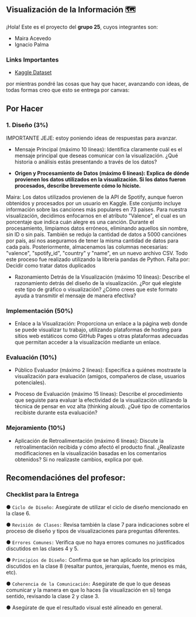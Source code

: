 ## Visualización de la Información 🗺️
¡Hola! Este es el proyecto del **grupo 25**, cuyos integrantes son:
- Maira Acevedo
- Ignacio Palma

### Links Importantes
- [Kaggle Dataset](https://www.kaggle.com/datasets/asaniczka/top-spotify-songs-in-73-countries-daily-updated)

por mientras pondré las cosas que hay que hacer, avanzando con ideas, de todas formas creo que esto se entrega por canvas:
## Por Hacer 

### 1. Diseño (3%)
IMPORTANTE JEJE: estoy poniendo ideas de respuestas para avanzar.

-  Mensaje Principal (máximo 10 líneas): Identifica claramente cuál es el mensaje principal que
deseas comunicar con la visualización. ¿Qué historia o análisis estás presentando a través de
los datos?

- **Origen y Procesamiento de Datos (máximo 6 líneas): Explica de dónde provienen los datos
utilizados en la visualización. Si los datos fueron procesados, describe brevemente cómo lo
hiciste.**

Maira: Los datos utilizados provienen de la API de Spotify, aunque fueron obtenidos y procesados por un usuario en Kaggle. Este conjunto incluye información sobre las canciones más populares en 73 países. Para nuestra visualización, decidimos enfocarnos en el atributo "Valence", el cual es un porcentaje que indica cuán alegre es una canción. Durante el procesamiento, limpiamos datos erróneos, eliminando aquellos sin nombre, sin ID o sin país. También se redujo la cantidad de datos a 5000 canciónes por país, así nos aseguramos de tener la misma cantidad de datos para cada país. Posteriormente, almacenamos las columnas necesarias: "valence", "spotify_id", "country" y "name", en un nuevo archivo CSV. Todo este proceso fue realizado utilizando la librería pandas de Python. Falta por: Decidir como tratar datos duplicados

- Razonamiento Detrás de la Visualización (máximo 10 líneas): Describe el razonamiento
detrás del diseño de la visualización. ¿Por qué elegiste este tipo de gráfico o visualización?
¿Cómo crees que este formato ayuda a transmitir el mensaje de manera efectiva?


### Implementación (50%)
- Enlace a la Visualización: Proporciona un enlace a la página web donde se puede visualizar
tu trabajo, utilizando plataformas de hosting para sitios web estáticos como GitHub Pages u
otras plataformas adecuadas que permitan acceder a la visualización mediante un enlace.

### Evaluación (10%)
- Público Evaluador (máximo 2 líneas): Especifica a quiénes mostraste la visualización para
evaluación (amigos, compañeros de clase, usuarios potenciales).

- Proceso de Evaluación (máximo 15 líneas): Describe el procedimiento que seguiste para
evaluar la efectividad de la visualización utilizando la técnica de pensar en voz alta (thinking
aloud). ¿Qué tipo de comentarios recibiste durante esta evaluación?

### Mejoramiento (10%)
- Aplicación de Retroalimentación (máximo 6 líneas): Discute la retroalimentación recibida y
cómo afectó el producto final. ¿Realizaste modificaciones en la visualización basadas en los
comentarios obtenidos? Si no realizaste cambios, explica por qué.


## Recomendaciónes del profesor:
### Checklist para la Entrega

● `Ciclo de Diseño:` Asegúrate de utilizar el ciclo de diseño mencionado en la clase 6.

● `Revisión de Clases:` Revisa también la clase 7 para indicaciones sobre el proceso de
diseño y tipos de visualizaciones para preguntas diferentes.

● `Errores Comunes:` Verifica que no haya errores comunes no justificados discutidos en
las clases 4 y 5.

● `Principios de Diseño:` Confirma que se han aplicado los principios discutidos en la
clase 8 (resaltar puntos, jerarquías, fuente, menos es más, etc).

● `Coherencia de la Comunicación:` Asegúrate de que lo que deseas comunicar y la
manera en que lo haces (la visualización en sí) tenga sentido, revisando la clase 2 y
clase 3.

● Asegúrate de que el resultado visual esté alineado en general.





